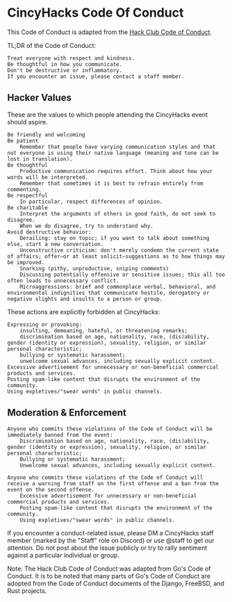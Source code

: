 # CincyHacks Code Of Conduct

This Code of Conduct is adapted from the [Hack Club Code of Conduct](https://hackclub.com/conduct/).

TL;DR of the Code of Conduct:

    Treat everyone with respect and kindness.
    Be thoughtful in how you communicate.
    Don't be destructive or inflammatory.
    If you encounter an issue, please contact a staff member.

## Hacker Values

These are the values to which people attending the CincyHacks event should aspire.

    Be friendly and welcoming
    Be patient
        Remember that people have varying communication styles and that not everyone is using their native language (meaning and tone can be lost in translation).
    Be thoughtful
        Productive communication requires effort. Think about how your words will be interpreted.
        Remember that sometimes it is best to refrain entirely from commenting.
    Be respectful
        In particular, respect differences of opinion.
    Be charitable
        Interpret the arguments of others in good faith, do not seek to disagree.
        When we do disagree, try to understand why.
    Avoid destructive behavior:
        Derailing: stay on topic; if you want to talk about something else, start a new conversation.
        Unconstructive criticism: don't merely condemn the current state of affairs; offer—or at least solicit—suggestions as to how things may be improved.
        Snarking (pithy, unproductive, sniping comments)
        Discussing potentially offensive or sensitive issues; this all too often leads to unnecessary conflict.
        Microaggressions: brief and commonplace verbal, behavioral, and environmental indignities that communicate hostile, derogatory or negative slights and insults to a person or group.

These actions are explicitly forbidden at CincyHacks:

    Expressing or provoking:
        insulting, demeaning, hateful, or threatening remarks;
        discrimination based on age, nationality, race, (dis)ability, gender (identity or expression), sexuality, religion, or similar personal characteristic;
        bullying or systematic harassment;
        unwelcome sexual advances, including sexually explicit content.
    Excessive advertisement for unnecessary or non-beneficial commercial products and services.
    Posting spam-like content that disrupts the environment of the community.
    Using expletives/"swear words" in public channels.

## Moderation & Enforcement

    Anyone who commits these violations of the Code of Conduct will be immediately banned from the event:
        Discrimination based on age, nationality, race, (dis)ability, gender (identity or expression), sexuality, religion, or similar personal characteristic;
        Bullying or systematic harassment;
        Unwelcome sexual advances, including sexually explicit content.

    Anyone who commits these violations of the Code of Conduct will receive a warning from staff on the first offense and a ban from the event on the second offense.
        Excessive advertisement for unnecessary or non-beneficial commercial products and services.
        Posting spam-like content that disrupts the environment of the community.
        Using expletives/"swear words" in public channels.

If you encounter a conduct-related issue, please DM a CincyHacks staff member (marked by the "Staff" role on Discord) or use @staff to get our attention. Do not post about the issue publicly or try to rally sentiment against a particular individual or group.

Note: The Hack Club Code of Conduct was adapted from Go's Code of Conduct. It is to be noted that many parts of Go's Code of Conduct are adopted from the Code of Conduct documents of the Django, FreeBSD, and Rust projects.
